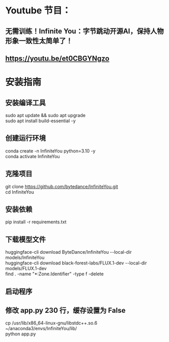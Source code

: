 # Youtube 节目：
## 无需训练！Infinite You：字节跳动开源AI，保持人物形象一致性太简单了！
## https://youtu.be/et0CBGYNgzo

# 安装指南

## 安装编译工具
sudo apt update && sudo apt upgrade  
sudo apt install build-essential -y  

## 创建运行环境
conda create -n InfiniteYou python=3.10 -y  
conda activate InfiniteYou  

## 克隆项目
git clone https://github.com/bytedance/InfiniteYou.git  
cd InfiniteYou  

## 安装依赖
pip install -r requirements.txt  

## 下载模型文件
huggingface-cli download ByteDance/InfiniteYou --local-dir models/InfiniteYou  
huggingface-cli download black-forest-labs/FLUX.1-dev --local-dir models/FLUX.1-dev   
find . -name "*:Zone.Identifier" -type f -delete  

## 启动程序
## 修改 app.py 230 行，缓存设置为 False
cp /usr/lib/x86_64-linux-gnu/libstdc++.so.6 ~/anaconda3/envs/InfiniteYou/lib/  
python app.py  











